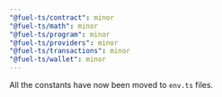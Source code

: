 ```yaml
---
"@fuel-ts/contract": minor
"@fuel-ts/math": minor
"@fuel-ts/program": minor
"@fuel-ts/providers": minor
"@fuel-ts/transactions": minor
"@fuel-ts/wallet": minor
---
```


All the constants have now been moved to `env.ts` files.
